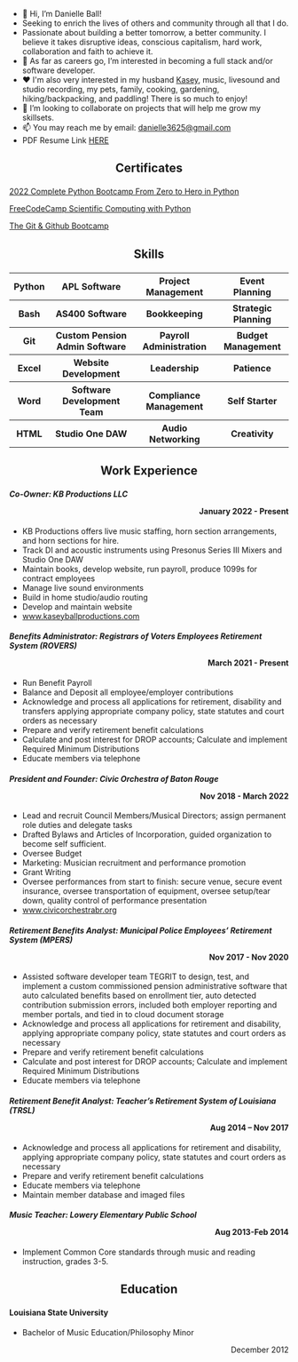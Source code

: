 - 👋 Hi, I’m Danielle Ball! 
- Seeking to enrich the lives of others and community through all that I do. 
- Passionate about building a better tomorrow, a better community. I believe it takes disruptive ideas, conscious capitalism, hard work, collaboration and faith to achieve it.
- 👀 As far as careers go, I’m interested in becoming a full stack and/or software developer. 
- ❤️ I'm also very interested in my husband [Kasey](https://www.kaseyballproductions.com/), music, livesound and studio recording, my pets, family, cooking, gardening, hiking/backpacking, and paddling! There is so much to enjoy! 
- 💞️ I’m looking to collaborate on projects that will help me grow my skillsets. 
- 📫 You may reach me by email: danielle3625@gmail.com
- PDF Resume Link [HERE](https://drive.google.com/file/d/1EYyPDNxU8gKSoo3MGD2BMRMIVn0awX5y/view?usp=sharing)  

## <p align="center"> **Certificates**
[2022 Complete Python Bootcamp From Zero to Hero in Python](https://www.udemy.com/certificate/UC-e04da9d1-289d-44db-9c1f-64631ddc5d6b/)
	
[FreeCodeCamp Scientific Computing with Python](https://freecodecamp.org/certification/danielle3625/scientific-computing-with-python-v7)

[The Git & Github Bootcamp](https://www.udemy.com/certificate/UC-c3d7ba83-316c-40ed-a787-9760bfc46cc4/)

## <p align="center"> **Skills**

<div align="center">
<table>
   <thead>
      <tr>
         <th>Python</th>
         <th>APL Software</th>
         <th>Project Management</th>
	 <th>Event Planning</th>
      </tr>
   </thead>
   <tbody>
      <tr>
         <th>Bash</th>
         <th>AS400 Software</th>
         <th>Bookkeeping</th>
	 <th>Strategic Planning</th>
      </tr>
      <tr>
         <th>Git</th>
         <th>Custom Pension Admin Software</th>
         <th>Payroll Administration</th>
	 <th>Budget Management</th>
      </tr>
      <tr>
         <th>Excel</th>
         <th>Website Development</th>
         <th>Leadership</th>
	 <th>Patience</th>
      </tr>
      <tr>
         <th>Word</th>
         <th>Software Development Team</th>
         <th>Compliance Management</th>
	 <th>Self Starter</th>
      </tr>
      <tr>
         <th>HTML</th>
         <th>Studio One DAW</th>
         <th>Audio Networking</th>
	 <th>Creativity</th>
      </tr>
   </tbody>
</table>
</div>

## <p align="center"> **Work Experience**   


#### _**Co-Owner: KB Productions LLC**_ <p align="right">January 2022 - Present
	
* KB Productions offers live music staffing, horn section arrangements, and horn sections for hire. 
* Track DI and acoustic instruments using Presonus Series III Mixers and Studio One DAW
* Maintain books, develop website, run payroll, produce 1099s for contract employees
* Manage live sound environments
* Build in home studio/audio routing
* Develop and maintain website
* www.kaseyballproductions.com   

#### _**Benefits Administrator: Registrars of Voters Employees Retirement System (ROVERS)**_	<p align="right"> March 2021 - Present
	
 * Run Benefit Payroll
 * Balance and Deposit all employee/employer contributions
 * Acknowledge and process all applications for retirement, disability and transfers applying appropriate company policy, state statutes and court orders as necessary
 * Prepare and verify retirement benefit calculations
 * Calculate and post interest for DROP accounts; Calculate and implement Required Minimum Distributions
 * Educate members via telephone 

#### _**President and Founder: Civic Orchestra of Baton Rouge**_	<p align="right"> Nov 2018 - March 2022 
 * Lead and recruit Council Members/Musical Directors; assign permanent role duties and delegate tasks
 * Drafted Bylaws and Articles of Incorporation, guided organization to become self sufficient. 
 * Oversee Budget
 * Marketing: Musician recruitment and performance promotion
 * Grant Writing
 * Oversee performances from start to finish: secure venue, secure event insurance, oversee transportation of equipment, oversee setup/tear down, quality control of  performance presentation
 * www.civicorchestrabr.org
		
#### _**Retirement Benefits Analyst: Municipal Police Employees’ Retirement System (MPERS)**_	<p align="right"> Nov 2017 - Nov 2020
* Assisted software developer team TEGRIT to design, test, and implement a custom commissioned pension administrative software that auto calculated benefits based on enrollment tier, auto detected contribution submission errors, included both employer reporting and member portals, and tied in to cloud document storage 
* Acknowledge and process all applications for retirement and disability, applying appropriate company policy, state statutes and court orders as necessary
* Prepare and verify retirement benefit calculations
* Calculate and post interest for DROP accounts; Calculate and implement Required Minimum Distributions
* Educate members via telephone 
				           
#### _**Retirement Benefit Analyst: Teacher’s Retirement System of Louisiana (TRSL)**_	<p align="right">	Aug 2014 – Nov 2017
* Acknowledge and process all applications for retirement and disability, applying appropriate company policy, state statutes and court orders as necessary
* Prepare and verify retirement benefit calculations
* Educate members via telephone 
* Maintain member database and imaged files	
	
#### _**Music Teacher: Lowery Elementary Public School**_	<p align="right">	Aug 2013-Feb 2014 
* Implement Common Core standards through music and reading instruction, grades 3-5.

## <p align="center"> **Education**
	
#### Louisiana State University
* Bachelor of Music Education/Philosophy Minor <p align="right">	December 2012
